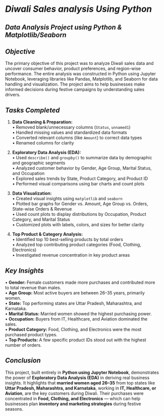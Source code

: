 # ***Diwali Sales analysis Using Python***   
## ***Data Analysis Project using Python & Matplotlib/Seaborn***  

## ***Objective***  
The primary objective of this project was to analyze Diwali sales data and uncover consumer behavior, product preferences, and region-wise performance. The entire analysis was constructed in Python using Jupyter Notebook, leveraging libraries like Pandas, Matplotlib, and Seaborn for data handling and visualization. The project aims to help businesses make informed decisions during festive campaigns by understanding sales drivers.  

## ***Tasks Completed***  
1. **Data Cleaning & Preparation:**    
   • Removed blank/unnecessary columns (`Status`, `unnamed1`)    
   • Handled missing values and standardized data formats    
   • Converted relevant columns (like `Amount`) to correct data types    
   • Renamed columns for clarity
   
3. **Exploratory Data Analysis (EDA):**  
   • Used `describe()` and `groupby()` to summarize data by demographic and geographic segments  
   • Analyzed customer behavior by Gender, Age Group, Marital Status, and Occupation    
   • Explored sales trends by State, Product Category, and Product ID    
   • Performed visual comparisons using bar charts and count plots    

4. **Data Visualization:**  
   • Created visual insights using `matplotlib` and `seaborn`    
   • Plotted bar graphs for Gender vs. Amount, Age Group vs. Orders, State-wise Orders & Revenue    
   • Used count plots to display distributions by Occupation, Product Category, and Marital Status    
   • Customized plots with labels, colors, and sizes for better clarity   

5. **Top Product & Category Analysis:**  
   • Identified top 10 best-selling products by total orders    
   • Analyzed top contributing product categories (Food, Clothing, Electronics)    
   • Investigated revenue concentration in key product areas    
 
## ***Key Insights***    
• **Gender:** Female customers made more purchases and contributed more to total revenue than males.   
• **Age Group:** Most active buyers are between 26–35 years, primarily women.    
• **State:** Top performing states are Uttar Pradesh, Maharashtra, and Karnataka.    
• **Marital Status:** Married women showed the highest purchasing power.    
• **Occupation:** Buyers from IT, Healthcare, and Aviation dominated the sales.    
• **Product Category:** Food, Clothing, and Electronics were the most purchased product types.    
• **Top Products:** A few specific product IDs stood out with the highest number of orders.  

## ***Conclusion***  
This project, built entirely in **Python using Jupyter Notebook**, demonstrates the power of **Exploratory Data Analysis (EDA)** in deriving real business insights. It highlights that **married women aged 26–35** from top states like **Uttar Pradesh, Maharashtra, and Karnataka**, working in **IT, Healthcare, or Aviation**, are the key customers during Diwali. Their purchases were concentrated in **Food, Clothing, and Electronics** — which can help businesses plan **inventory and marketing strategies** during festive seasons.  

